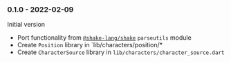 ### 0.1.0 - 2022-02-09
Initial version
- Port functionality from [`@shake-lang/shake`](https://github.com/shake-lang/shake) `parseutils` module
- Create `Position` library in `lib/characters/position/*
- Create `CharacterSource` library in `lib/characters/character_source.dart`
